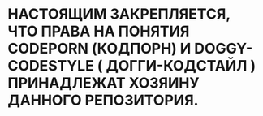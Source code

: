 # НАСТОЯЩИМ ЗАКРЕПЛЯЕТСЯ, ЧТО ПРАВА НА ПОНЯТИЯ CODEPORN (КОДПОРН) И DOGGY-CODESTYLE ( ДОГГИ-КОДСТАЙЛ ) ПРИНАДЛЕЖАТ ХОЗЯИНУ ДАННОГО РЕПОЗИТОРИЯ.
